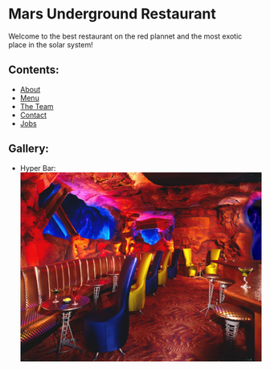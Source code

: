 # Mars Underground Restaurant

Welcome to the best restaurant on the red plannet and the most exotic place in the solar system!

## Contents:

- [About](./aboot.md)
- [Menu](./menu.md/)
- [The Team]()
- [Contact](./contact.md)
- [Jobs](./jobs.md)

## Gallery:

- Hyper Bar:  
![Mars Underground Restaurant](./images/mars-underground-restaurant.jpg)
